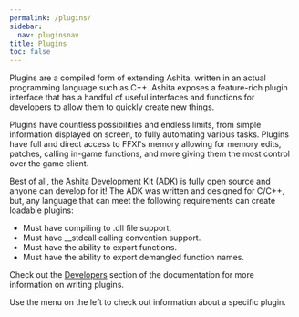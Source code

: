 ```yaml
---
permalink: /plugins/
sidebar:
  nav: pluginsnav
title: Plugins
toc: false
---
```


Plugins are a compiled form of extending Ashita, written in an actual programming language such as C++. Ashita exposes a feature-rich plugin interface that has a handful of useful interfaces and functions for developers to allow them to quickly create new things.

Plugins have countless possibilities and endless limits, from simple information displayed on screen, to fully automating various tasks. Plugins have full and direct access to FFXI's memory allowing for memory edits, patches, calling in-game functions, and more giving them the most control over the game client.

Best of all, the Ashita Development Kit (ADK) is fully open source and anyone can develop for it! The ADK was written and designed for C/C++, but, any language that can meet the following requirements can create loadable plugins:

  * Must have compiling to .dll file support.
  * Must have __stdcall calling convention support.
  * Must have the ability to export functions.
  * Must have the ability to export demangled function names.

Check out the [Developers](/dev/) section of the documentation for more information on writing plugins.

Use the menu on the left to check out information about a specific plugin.